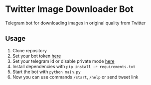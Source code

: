 # Twitter Image Downloader Bot
Telegram bot for downloading images in original quality from Twitter

## Usage
1. Clone repository
2. Set your bot token [here](https://github.com/skrimix/twitter_downloader_bot/blob/master/main.py#L14)
3. Set your telegram id or disable private mode [here](https://github.com/skrimix/twitter_downloader_bot/blob/master/main.py#L15-L16)
4. Install dependencies with `pip install -r requirements.txt`
5. Start the bot with `python main.py`
6. Now you can use commands `/start`, `/help` or send tweet link

